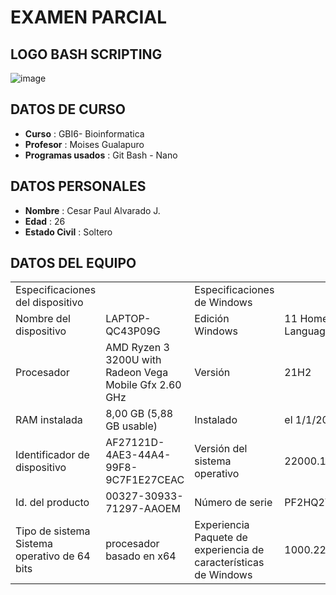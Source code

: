 # EXAMEN PARCIAL #
## LOGO BASH SCRIPTING ##
![image](https://user-images.githubusercontent.com/117690964/203664599-7790884d-57e1-4554-9ace-9c7e9e8a4802.png)
## DATOS DE CURSO ##
* **Curso**  : GBI6- Bioinformatica
* **Profesor** : Moises Gualapuro
* **Programas usados** : Git Bash - Nano
## DATOS PERSONALES ##
* **Nombre** : Cesar Paul Alvarado J.
* **Edad** : 26
* **Estado Civil** : Soltero
## DATOS DEL EQUIPO ##
<table>
<tr>
<td>Especificaciones del dispositivo</td>
<td> </td>
<td>Especificaciones de Windows</td>
<td> </td> 
<tr>
<td>Nombre del dispositivo</td>	
<td>LAPTOP-QC43P09G</td>
<td>Edición	Windows</td> 
<td>11 Home Single Language</td>
<tr> 
<td>Procesador</td>	
<td>AMD Ryzen 3 3200U with Radeon Vega Mobile Gfx 2.60 GHz</td>
<td>Versión</td> 
<td>21H2</td>
<tr> 
<td>RAM instalada</td>	
<td>8,00 GB (5,88 GB usable)</td>
<td>Instalado</td> 
<td>el ‎1/‎1/‎2022</td>
<tr>
<td>Identificador de dispositivo</td>	
<td>AF27121D-4AE3-44A4-99F8-9C7F1E27CEAC</td>
<td>Versión del sistema operativo</td> 
<td>22000.1219</td>
<tr>
<td>Id. del producto</td>	
<td>00327-30933-71297-AAOEM</td>
<td>Número de serie</td> 
<td>PF2HQ2VM</td>
<tr>
<td>Tipo de sistema	Sistema operativo de 64 bits</td>	
<td>procesador basado en x64</td>
<td>Experiencia	Paquete de experiencia de características de Windows</td> 
<td>1000.22000.1219.0</td>
</table>  

